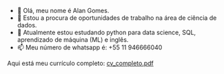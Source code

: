 - 👋 Olá, meu nome é Alan Gomes. 
- 👀 Estou a procura de oportunidades de trabalho na área de ciência de dados.  
- 🌱 Atualmente estou estudando python para data science, SQL, aprendizado de máquina (ML) e inglês. 
- 📫 Meu número de whatsapp é:  +55 11 946666040

<!---
gomesalan/gomesalan is a ✨ special ✨ repository because its `README.md` (this file) appears on your GitHub profile.
You can click the Preview link to take a look at your changes.
--->
Aqui está meu currículo completo: [cv_completo.pdf](https://github.com/gomesalan/CV/files/7349009/cv_completo.pdf)
